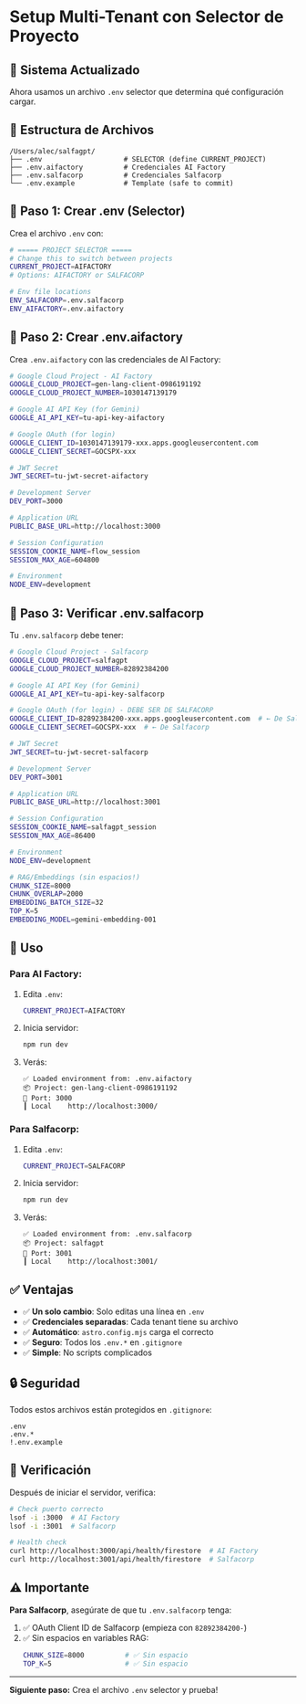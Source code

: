 # Setup Multi-Tenant con Selector de Proyecto

## 🎯 Sistema Actualizado

Ahora usamos un archivo `.env` selector que determina qué configuración cargar.

## 📁 Estructura de Archivos

```
/Users/alec/salfagpt/
├── .env                    # SELECTOR (define CURRENT_PROJECT)
├── .env.aifactory          # Credenciales AI Factory
├── .env.salfacorp          # Credenciales Salfacorp
└── .env.example            # Template (safe to commit)
```

## 📝 Paso 1: Crear .env (Selector)

Crea el archivo `.env` con:

```bash
# ===== PROJECT SELECTOR =====
# Change this to switch between projects
CURRENT_PROJECT=AIFACTORY
# Options: AIFACTORY or SALFACORP

# Env file locations
ENV_SALFACORP=.env.salfacorp
ENV_AIFACTORY=.env.aifactory
```

## 📝 Paso 2: Crear .env.aifactory

Crea `.env.aifactory` con las credenciales de AI Factory:

```bash
# Google Cloud Project - AI Factory
GOOGLE_CLOUD_PROJECT=gen-lang-client-0986191192
GOOGLE_CLOUD_PROJECT_NUMBER=1030147139179

# Google AI API Key (for Gemini)
GOOGLE_AI_API_KEY=tu-api-key-aifactory

# Google OAuth (for login)
GOOGLE_CLIENT_ID=1030147139179-xxx.apps.googleusercontent.com
GOOGLE_CLIENT_SECRET=GOCSPX-xxx

# JWT Secret
JWT_SECRET=tu-jwt-secret-aifactory

# Development Server
DEV_PORT=3000

# Application URL
PUBLIC_BASE_URL=http://localhost:3000

# Session Configuration
SESSION_COOKIE_NAME=flow_session
SESSION_MAX_AGE=604800

# Environment
NODE_ENV=development
```

## 📝 Paso 3: Verificar .env.salfacorp

Tu `.env.salfacorp` debe tener:

```bash
# Google Cloud Project - Salfacorp
GOOGLE_CLOUD_PROJECT=salfagpt
GOOGLE_CLOUD_PROJECT_NUMBER=82892384200

# Google AI API Key (for Gemini)
GOOGLE_AI_API_KEY=tu-api-key-salfacorp

# Google OAuth (for login) - DEBE SER DE SALFACORP
GOOGLE_CLIENT_ID=82892384200-xxx.apps.googleusercontent.com  # ← De Salfacorp
GOOGLE_CLIENT_SECRET=GOCSPX-xxx  # ← De Salfacorp

# JWT Secret
JWT_SECRET=tu-jwt-secret-salfacorp

# Development Server
DEV_PORT=3001

# Application URL
PUBLIC_BASE_URL=http://localhost:3001

# Session Configuration
SESSION_COOKIE_NAME=salfagpt_session
SESSION_MAX_AGE=86400

# Environment
NODE_ENV=development

# RAG/Embeddings (sin espacios!)
CHUNK_SIZE=8000
CHUNK_OVERLAP=2000
EMBEDDING_BATCH_SIZE=32
TOP_K=5
EMBEDDING_MODEL=gemini-embedding-001
```

## 🚀 Uso

### Para AI Factory:

1. Edita `.env`:
   ```bash
   CURRENT_PROJECT=AIFACTORY
   ```

2. Inicia servidor:
   ```bash
   npm run dev
   ```

3. Verás:
   ```
   ✅ Loaded environment from: .env.aifactory
   📦 Project: gen-lang-client-0986191192
   🔌 Port: 3000
   ┃ Local    http://localhost:3000/
   ```

### Para Salfacorp:

1. Edita `.env`:
   ```bash
   CURRENT_PROJECT=SALFACORP
   ```

2. Inicia servidor:
   ```bash
   npm run dev
   ```

3. Verás:
   ```
   ✅ Loaded environment from: .env.salfacorp
   📦 Project: salfagpt
   🔌 Port: 3001
   ┃ Local    http://localhost:3001/
   ```

## ✅ Ventajas

- ✅ **Un solo cambio**: Solo editas una línea en `.env`
- ✅ **Credenciales separadas**: Cada tenant tiene su archivo
- ✅ **Automático**: `astro.config.mjs` carga el correcto
- ✅ **Seguro**: Todos los `.env.*` en `.gitignore`
- ✅ **Simple**: No scripts complicados

## 🔒 Seguridad

Todos estos archivos están protegidos en `.gitignore`:
```gitignore
.env
.env.*
!.env.example
```

## 🧪 Verificación

Después de iniciar el servidor, verifica:

```bash
# Check puerto correcto
lsof -i :3000  # AI Factory
lsof -i :3001  # Salfacorp

# Health check
curl http://localhost:3000/api/health/firestore  # AI Factory
curl http://localhost:3001/api/health/firestore  # Salfacorp
```

## ⚠️ Importante

**Para Salfacorp**, asegúrate de que tu `.env.salfacorp` tenga:

1. ✅ OAuth Client ID de Salfacorp (empieza con `82892384200-`)
2. ✅ Sin espacios en variables RAG:
   ```bash
   CHUNK_SIZE=8000          # ✅ Sin espacio
   TOP_K=5                  # ✅ Sin espacio
   ```

---

**Siguiente paso:** Crea el archivo `.env` selector y prueba!

